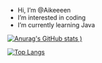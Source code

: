 -  Hi, I’m @Aikeeeen
-  I’m interested in coding
-  I’m currently learning Java
<!---
Aikeeen/Aikeeeen is a  special  repository because its README.md (this file) appears on your GitHub profile.
You can click the Preview link to take a look at your changes.
--->

[![Anurag's GitHub stats](https://github-readme-stats.vercel.app/api?username=Ozancann01&count_private=true&show_icons=true&theme=highcontrast)
)](https://github.com/anuraghazra/github-readme-stats)

[![Top Langs](https://github-readme-stats.vercel.app/api/top-langs/?username=Ozancann01&layout=compact&count_private=true&theme=highcontras)](https://github.com/anuraghazra/github-readme-stats)
